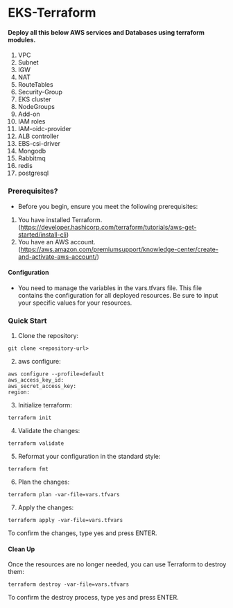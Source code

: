# EKS-Terraform
#### Deploy  all this below AWS services and Databases using terraform modules.
1. VPC
2. Subnet
3. IGW
4. NAT
5. RouteTables
6. Security-Group
7. EKS cluster
8. NodeGroups
9. Add-on
10. IAM roles
11. IAM-oidc-provider
12. ALB controller
13. EBS-csi-driver
14. Mongodb
15. Rabbitmq
16. redis
17. postgresql 

### Prerequisites?
* Before you begin, ensure you meet the following prerequisites:
1. You have installed Terraform. (https://developer.hashicorp.com/terraform/tutorials/aws-get-started/install-cli)
2. You have an AWS account. (https://aws.amazon.com/premiumsupport/knowledge-center/create-and-activate-aws-account/)

#### Configuration
* You need to manage the variables in the vars.tfvars file. This file contains the configuration for all deployed resources. Be sure to input your specific values for your resources.

### Quick Start
1. Clone the repository:
```
git clone <repository-url>
```
2. aws configure:
```
aws configure --profile=default
aws_access_key_id:
aws_secret_access_key:
region:
```
3. Initialize terraform:
```
terraform init
```
4. Validate the changes:
```
terraform validate
```
5. Reformat your configuration in the standard style:
```
terraform fmt
```
6. Plan the changes:
```
terraform plan -var-file=vars.tfvars
```
7. Apply the changes:
```
terraform apply -var-file=vars.tfvars
```
To confirm the changes, type yes and press ENTER.

#### Clean Up
Once the resources are no longer needed, you can use Terraform to destroy them:
```
terraform destroy -var-file=vars.tfvars
```
To confirm the destroy process, type yes and press ENTER.

